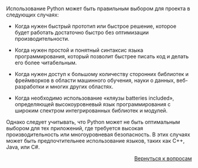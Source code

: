 Использование Python может быть правильным выбором для проекта в следующих случаях:

- Когда нужен быстрый прототип или быстрое решение, которое будет работать достаточно быстро без оптимизации
  производительности.

- Когда нужен простой и понятный синтаксис языка программирования, который позволит быстрее писать код и делать
  его более читабельным.

- Когда нужен доступ к большому количеству сторонних библиотек и фреймворков в области машинного обучения, науки о
  данных, веб-разработки и многих других областях.

- Когда необходимо использование «кляузы batteries included», определяющей высокоуровневый язык программирования
  с широким спектром интегрированных библиотек и модулей.

Однако следует учитывать, что Python может не быть оптимальным выбором для тех приложений, где требуется высокая
производительность или многоуровневая безопасность. В этих случаях может быть предпочтительнее использование языков,
таких как C++, Java, или C#.

<div align="right">

[Вернуться к вопросам](../Вопросы.md)

</div>
